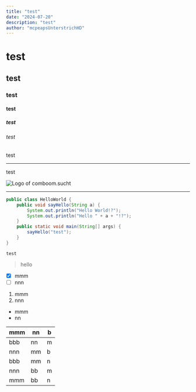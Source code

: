 ```yaml
---
title: "test"
date: "2024-07-20"
description: "test"
author: "mcpeapsUnterstrichHD"
---
```

# test

## test

### test

#### test

##### test

###### test

test

---

test

![Logo of comboom.sucht](/blog/pictures/Logo-transparet-4x.png)

---

```java
public class HelloWorld {
	public void sayHello(String a) {
		System.out.println("Hello World!?");
		System.out.println("Hello " + a + "!?");
	}
	public static void main(String[] args) {
		sayHello("test");
	}
}
```

`test`

> hello

* [X] mmm
* [ ] nnn

1. mmm
2. nnn

* mmm
* nn

| mmm | nn | b |
| --- | -- | - |
| bbb | nn | m |
| nnn | mm | b |
| bbb | mm | n |
| nnn | bb | m |
| mmm | bb | n |
